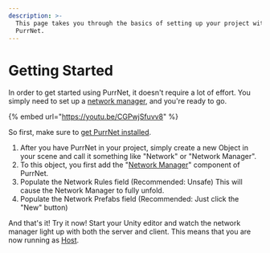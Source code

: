 ```yaml
---
description: >-
  This page takes you through the basics of setting up your project with
  PurrNet.
---
```


# Getting Started

In order to get started using PurrNet, it doesn't require a lot of effort. You simply need to set up a [network manager](../systems-and-modules/network-manager/), and you're ready to go.

{% embed url="https://youtu.be/CGPwjSfuvv8" %}

So first, make sure to [get PurrNet installed](installation-setup.md).

1. After you have PurrNet in your project, simply create a new Object in your scene and call it something like "Network" or "Network Manager".
2. To this object, you first add the "[Network Manager](../systems-and-modules/network-manager/)" component of PurrNet.
3. Populate the Network Rules field (Recommended: Unsafe) This will cause the Network Manager to fully unfold.
4. Populate the Network Prefabs field (Recommended: Just click the "New" button)

And that's it! Try it now! Start your Unity editor and watch the network manager light up with both the server and client. This means that you are now running as [Host](../terminology/host.md).
